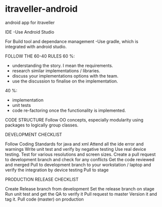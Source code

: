 # itraveller-android
android app for itraveller

IDE
-Use Android Studio

For Build tool and dependance management
-Use gradle, which is integrated with android studio.



FOLLOW THE 60-40 RULES
60 %:
- understanding the story. I mean the requirements.
- research similar implementations / libraries.
- discuss your implementations options with the team.
- use the discussion to finalise on the implementation.

40 %:
- implementation
- unit tests
- code re-factoring once the functionality is implemented.


CODE STRUCTURE
Follow OO concepts, especially modularity using packages to logically group classes.
 

DEVELOPMENT CHECKLIST

Follow Coding Standards for java and xml
Attend all the ide error and warnings
Write unit test and verify by negative testing
Use real device testing.
Test for various resolutions and screen sizes.
Create a pull request to development branch and check for any conflicts
Get the code reviewed and merged
Pull to development branch to your workstation / laptop and verify the integration by device testing
Pull to stage
 
 
PRODUCTION RELEASE CHECKLIST

Create Release branch from development
Set the release branch on stage
Run unit test and get the QA to verify it
Pull request to master
Version it and tag it.
Pull code (master) on production
